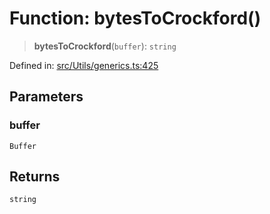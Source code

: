 # Function: bytesToCrockford()

> **bytesToCrockford**(`buffer`): `string`

Defined in: [src/Utils/generics.ts:425](https://github.com/Fokusdotid/bail/blob/c270ba4454f95d50cec87a9d90b03360fac7058e/src/Utils/generics.ts#L425)

## Parameters

### buffer

`Buffer`

## Returns

`string`
